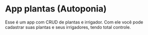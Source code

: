 # App plantas (Autoponia)

Esse é um app com CRUD de plantas e irrigador. Com ele você pode cadastrar suas plantas e seus irrigadores, tendo total controle.

